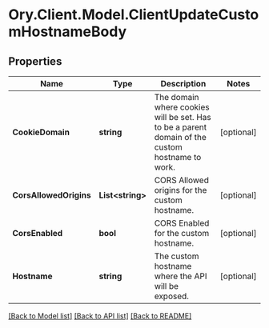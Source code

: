 # Ory.Client.Model.ClientUpdateCustomHostnameBody

## Properties

Name | Type | Description | Notes
------------ | ------------- | ------------- | -------------
**CookieDomain** | **string** | The domain where cookies will be set. Has to be a parent domain of the custom hostname to work. | [optional] 
**CorsAllowedOrigins** | **List&lt;string&gt;** | CORS Allowed origins for the custom hostname. | [optional] 
**CorsEnabled** | **bool** | CORS Enabled for the custom hostname. | [optional] 
**Hostname** | **string** | The custom hostname where the API will be exposed. | [optional] 

[[Back to Model list]](../README.md#documentation-for-models) [[Back to API list]](../README.md#documentation-for-api-endpoints) [[Back to README]](../README.md)

